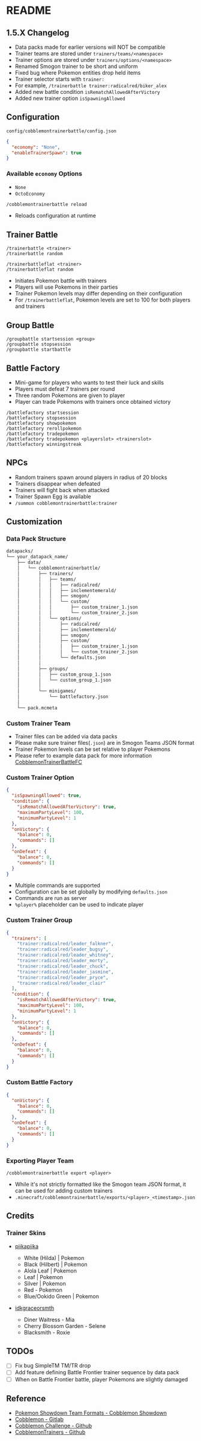 # README

## 1.5.X Changelog

- Data packs made for earlier versions will NOT be compatible
- Trainer teams are stored under `trainers/teams/<namespace>`
- Trainer options are stored under `trainers/options/<namespace>`
- Renamed Smogon trainer to be short and uniform
- Fixed bug where Pokemon entities drop held items
- Trainer selector starts with `trainer:`
- For example, `/trainerbattle trainer:radicalred/biker_alex`
- Added new battle condition `isRematchAllowedAfterVictory`
- Added new trainer option `isSpawningAllowed`

## Configuration

`config/cobblemontrainerbattle/config.json`

```json
{
  "economy": "None",
  "enableTrainerSpawn": true
}
```

### Available `economy` Options

- `None`
- `OctoEconomy`

```dtd
/cobblemontrainerbattle reload
```

- Reloads configuration at runtime

## Trainer Battle

```
/trainerbattle <trainer>
/trainerbattle random

/trainerbattleflat <trainer>
/trainerbattleflat random
```

- Initiates Pokemon battle with trainers
- Players will use Pokemons in their parties
- Trainer Pokemon levels may differ depending on their configuration
- For `/trainerbattleflat`, Pokemon levels are set to 100 for both players and trainers

## Group Battle

```
/groupbattle startsession <group>
/groupbattle stopsession
/groupbattle startbattle
```

## Battle Factory

- Mini-game for players who wants to test their luck and skills
- Players must defeat 7 trainers per round
- Three random Pokemons are given to player
- Player can trade Pokemons with trainers once obtained victory

```
/battlefactory startsession
/battlefactory stopsession
/battlefactory showpokemon
/battlefactory rerollpokemon
/battlefactory tradepokemon
/battlefactory tradepokemon <playerslot> <trainerslot>
/battlefactory winningstreak
```

## NPCs

- Random trainers spawn around players in radius of 20 blocks
- Trainers disappear when defeated
- Trainers will fight back when attacked
- Trainer Spawn Egg is available
- `/summon cobblemontrainerbattle:trainer`

## Customization

### Data Pack Structure

```dtd
datapacks/
└── your_datapack_name/
    ├── data/
    │   └── cobblemontrainerbattle/
    │       ├── trainers/
    │       │   ├── teams/
    │       │   │   ├── radicalred/
    │       │   │   ├── inclementemerald/
    │       │   │   ├── smogon/
    │       │   │   └── custom/
    │       │   │       ├── custom_trainer_1.json
    │       │   │       └── custom_trainer_2.json
    │       │   └── options/
    │       │       ├── radicalred/
    │       │       ├── inclementemerald/
    │       │       ├── smogon/
    │       │       ├── custom/
    │       │       │   ├── custom_trainer_1.json
    │       │       │   └── custom_trainer_2.json
    │       │       └── defaults.json
    │       │
    │       ├── groups/
    │       │   ├── custom_group_1.json
    │       │   └── custom_group_1.json
    │       │
    │       └── minigames/
    │           └── battlefactory.json
    │
    └── pack.mcmeta
```

### Custom Trainer Team

- Trainer files can be added via data packs
- Please make sure trainer files(`.json`) are in Smogon Teams JSON format
- Trainer Pokemon levels can be set relative to player Pokemons
- Please refer to example data pack for more information [CobblemonTrainerBattleFC](https://github.com/KiwiFlavoredApollo/CobblemonTrainerBattleFC)

### Custom Trainer Option

```json
{
  "isSpawningAllowed": true,
  "condition": {
    "isRematchAllowedAfterVictory": true,
    "maximumPartyLevel": 100,
    "minimumPartyLevel": 1
  },
  "onVictory": {
    "balance": 0,
    "commands": []
  },
  "onDefeat": {
    "balance": 0,
    "commands": []
  }
}
```
- Multiple commands are supported
- Configuration can be set globally by modifying `defaults.json`
- Commands are run as server
- `%player%` placeholder can be used to indicate player

### Custom Trainer Group

```json
{
  "trainers": [
    "trainer:radicalred/leader_falkner",
    "trainer:radicalred/leader_bugsy",
    "trainer:radicalred/leader_whitney",
    "trainer:radicalred/leader_morty",
    "trainer:radicalred/leader_chuck",
    "trainer:radicalred/leader_jasmine",
    "trainer:radicalred/leader_pryce",
    "trainer:radicalred/leader_clair"
  ],
  "condition": {
    "isRematchAllowedAfterVictory": true,
    "maximumPartyLevel": 100,
    "minimumPartyLevel": 1
  },
  "onVictory": {
    "balance": 0,
    "commands": []
  },
  "onDefeat": {
    "balance": 0,
    "commands": []
  }
}
```

### Custom Battle Factory

```json
{
  "onVictory": {
    "balance": 0,
    "commands": []
  },
  "onDefeat": {
    "balance": 0,
    "commands": []
  }
}
```

### Exporting Player Team

```
/cobblemontrainerbattle export <player>
```

- While it's not strictly formatted like the Smogon team JSON format, it can be used for adding custom trainers 
- `.minecraft/cobblemontrainerbattle/exports/<player>_<timestamp>.json`

## Credits

### Trainer Skins
- [piikapiika](https://www.minecraftskins.com/profile/5894998/piikapiika)
  - White (Hilda) | Pokemon
  - Black (Hilbert) | Pokemon
  - Alola Leaf | Pokemon
  - Leaf | Pokemon
  - Silver | Pokemon
  - Red - Pokemon
  - Blue/Ookido Green | Pokemon

- [idkgraceorsmth](https://www.minecraftskins.com/profile/8183289/idkgraceorsmth)
  - Diner Waitress - Mia
  - Cherry Blossom Garden - Selene
  - Blacksmith - Roxie

## TODOs
- [ ] Fix bug SimpleTM TM/TR drop
- [ ] Add feature defining Battle Frontier trainer sequence by data pack
- [ ] When on Battle Frontier battle, player Pokemons are slightly damaged

## Reference
- [Pokemon Showdown Team Formats - Cobblemon Showdown](https://gitlab.com/cable-mc/cobblemon-showdown/-/blob/master/sim/TEAMS.md#packed-format)
- [Cobblemon - Gitlab](https://gitlab.com/cable-mc/cobblemon)
- [Cobblemon Challenge - Github](https://github.com/TurtleHoarder/Cobblemon-Challenge)
- [CobblemonTrainers - Github](https://github.com/davo899/CobblemonTrainers/tree/main)
